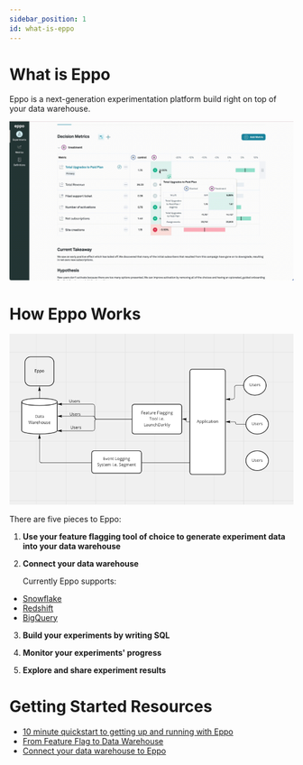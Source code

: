 ```yaml
---
sidebar_position: 1
id: what-is-eppo
---
```


# What is Eppo

Eppo is a next-generation experimentation platform build right on top of your data warehouse.

![What is Eppo Gif](../static/img/building-experiments/what-is-eppo.gif)

# How Eppo Works

![How Eppo Works](../static/img/building-experiments/how-eppo-works.png)

There are five pieces to Eppo:

1. **Use your feature flagging tool of choice to generate experiment data into your data warehouse**

2. **Connect your data warehouse**

   Currently Eppo supports:

- [Snowflake](./connecting-your-data/data-warehouses/connecting-to-snowflake)
- [Redshift](./connecting-your-data/data-warehouses/connecting-to-redshift)
- [BigQuery](./connecting-your-data/data-warehouses/connecting-to-bigquery)

3. **Build your experiments by writing SQL**

4. **Monitor your experiments' progress**

5. **Explore and share experiment results**

# Getting Started Resources

- [10 minute quickstart to getting up and running with Eppo](./quickstart.md)
- [From Feature Flag to Data Warehouse](./connecting-your-data/feature-flagging/index.md)
- [Connect your data warehouse to Eppo](./connecting-your-data/data-warehouses/connecting-to-bigquery)

